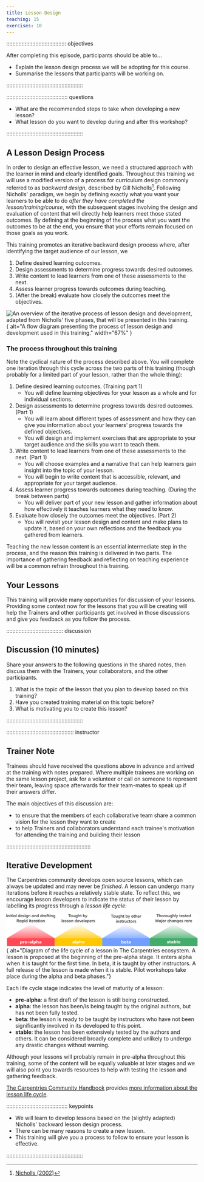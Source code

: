 ```yaml
---
title: Lesson Design
teaching: 15
exercises: 10
---
```


::::::::::::::::::::::::::::::::::::::: objectives

After completing this episode, participants should be able to...

- Explain the lesson design process we will be adopting for this course.
- Summarise the lessons that participants will be working on.

::::::::::::::::::::::::::::::::::::::::::::::::::

:::::::::::::::::::::::::::::::::::::::: questions

- What are the recommended steps to take when developing a new lesson?
- What lesson do you want to develop during and after this workshop?

::::::::::::::::::::::::::::::::::::::::::::::::::

## A Lesson Design Process

In order to design an effective lesson, we need a structured approach with the learner in mind and clearly identified goals. 
Throughout this training we will use a modified version of a process for curriculum design commonly referred to as _backward design_, described by Gill Nicholls[^1].
Following Nicholls' paradigm, we begin by defining exactly what you want your learners to be able to do _after they have completed the lesson/training/course_, with the subsequent stages involving the design and evaluation of content that will directly help learners meet those stated outcomes.
By defining at the beginning of the process what you want the outcomes to be at the end, you ensure that your efforts remain focused on those goals as you work.

This training promotes an iterative backward design process where, after identifying the target audience of our lesson, we

1. Define desired learning outcomes.
2. Design assessments to determine progress towards desired outcomes.
3. Write content to lead learners from one of these assessments to the next.
4. Assess learner progress towards outcomes during teaching.
5. (After the break) evaluate how closely the outcomes meet the objectives.

![An overview of the iterative process of lesson design and development, adapted from Nicholls' five phases, that will be presented in this training.
](fig/cldt-design-process.svg){
alt="A flow diagram presenting the process of lesson design and development used in this training."
width="67%"
}


### The process throughout this training
Note the cyclical nature of the process described above. You will complete one iteration through this cycle across the two parts of this training (though probably for a limited part of your lesson, rather than the whole thing):

1. Define desired learning outcomes. (Training part 1)
    * You will define learning objectives for your lesson as a whole and for individual sections.
2. Design assessments to determine progress towards desired outcomes. (Part 1)
    * You will learn about different types of assessment and how they can give you information about your learners' progress towards the defined objectives.
    * You will design and implement exercises that are appropriate to your target audience and the skills you want to teach them.
3. Write content to lead learners from one of these assessments to the next. (Part 1)
    * You will choose examples and a narrative that can help learners gain insight into the topic of your lesson.
    * You will begin to write content that is accessible, relevant, and appropriate for your target audience.
4. Assess learner progress towards outcomes during teaching. (During the break between parts)
    * You will deliver part of your new lesson and gather information about how effectively it teaches learners what they need to know.
5. Evaluate how closely the outcomes meet the objectives. (Part 2)
    * You will revisit your lesson design and content and make plans to update it, based on your own reflections and the feedback you gathered from learners.

Teaching the new lesson content is an essential intermediate step in the process, and the reason this training is delivered in two parts. 
The importance of gathering feedback and reflecting on teaching experience will be a common refrain throughout this training.

## Your Lessons

This training will provide many opportunities for discussion of your lessons.
Providing some context now for the lessons that you will be creating will help the Trainers and other participants get involved in those discussions and give you feedback as you follow the process.


:::::::::::::::::::::::::::::::::::::  discussion

## Discussion (10 minutes)

Share your answers to the following questions in the shared notes, then discuss them with the Trainers, your collaborators, and the other participants.

1. What is the topic of the lesson that you plan to develop based on this training?
2. Have you created training material on this topic before?
3. What is motivating you to create this lesson?

::::::::::::::::::::::::::::::::::::::::::::::::::

:::::::::::::::::::::::::::::::::::::::::::: instructor

## Trainer Note

Trainees should have received the questions above in advance and arrived at the training with notes prepared.
Where multiple trainees are working on the same lesson project, ask for a volunteer or call on someone to represent their team, leaving space afterwards for their team-mates to speak up if their answers differ.

The main objectives of this discussion are:

- to ensure that the members of each collaborative team share a common vision for the lesson they want to create
- to help Trainers and collaborators understand each trainee's motivation for attending the training and building their lesson

:::::::::::::::::::::::::::::::::::::::::::::::::::::::

## Iterative Development

The Carpentries community develops open source lessons, which can always be updated and may never be _finished_.
A lesson can undergo many iterations before it reaches a relatively stable state.
To reflect this, we encourage lesson developers to indicate the status of their lesson by labelling its progress through a _lesson life cycle_:

![The life cycle of a lesson](fig/life_cycle.png){
alt="Diagram of the life cycle of a lesson in The Carpentries ecosystem.
A lesson is proposed at the beginning of the pre-alpha stage.
It enters alpha when it is taught for the first time. 
In beta, it is taught by other instructors. A full release of the lesson is made when it is stable.
Pilot workshops take place during the alpha and beta phases."}

Each life cycle stage indicates the level of maturity of a lesson:

- **pre-alpha**: a first draft of the lesson is still being constructed.
- **alpha**: the lesson has been/is being taught by the original authors, but has not been fully tested.
- **beta**: the lesson is ready to be taught by instructors who have not been significantly involved in its developed to this point.
- **stable**: the lesson has been extensively tested by the authors and others. It can be considered broadly complete and unlikely to undergo any drastic changes without warning.

Although your lessons will probably remain in pre-alpha throughout this training, some of the content will be equally valuable at later stages and we will also point you towards resources to help with testing the lesson and gathering feedback.

[The Carpentries Community Handbook](https://docs.carpentries.org/) provides [more information about the lesson life cycle](https://docs.carpentries.org/resources/curriculum/lesson-life-cycle.html).

:::::::::::::::::::::::::::::::::::::::: keypoints

- We will learn to develop lessons based on the (slightly adapted) Nicholls' backward lesson design  process.
- There can be many reasons to create a new lesson.
- This training will give you a process to follow to ensure your lesson is effective.

::::::::::::::::::::::::::::::::::::::::::::::::::


[^1]: [Nicholls (2002)](learners/reference.md#litref)
